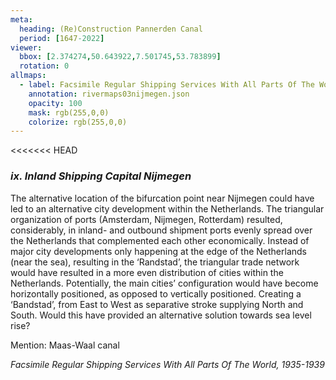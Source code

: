 ```yaml
---
meta:
  heading: (Re)Construction Pannerden Canal
  period: [1647-2022]
viewer:
  bbox: [2.374274,50.643922,7.501745,53.783899]
  rotation: 0
allmaps:
  - label: Facsimile Regular Shipping Services With All Parts Of The World, 1935-1939
    annotation: rivermaps03nijmegen.json
    opacity: 100
    mask: rgb(255,0,0)
    colorize: rgb(255,0,0)
---
```


<<<<<<< HEAD
### _ix.    Inland Shipping Capital Nijmegen_

The alternative location of the bifurcation point near Nijmegen could have led to an alternative city development within the Netherlands. The triangular organization of ports (Amsterdam, Nijmegen, Rotterdam) resulted, considerably, in inland- and outbound shipment ports evenly spread over the Netherlands that complemented each other economically. 
Instead of major city developments only happening at the edge of the Netherlands (near the sea), resulting in the ‘Randstad’, the triangular trade network would have resulted in a more even distribution of cities within the Netherlands. Potentially, the main cities’ configuration would have become horizontally positioned, as opposed to vertically positioned. Creating a ‘Bandstad’, from East to West as separative stroke supplying North and South. Would this have provided an alternative solution towards sea level rise?

Mention: Maas-Waal canal

_Facsimile Regular Shipping Services With All Parts Of The World, 1935-1939_
